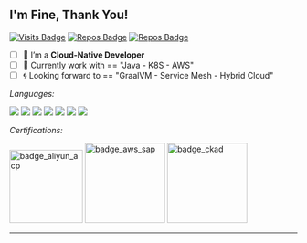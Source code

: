 ## I'm Fine, Thank You!

[![Visits Badge](https://badges.pufler.dev/visits/Anddd7/Anddd7?labelColor=white&color=blue)](https://github.com/Anddd7)
[![Repos Badge](https://badges.pufler.dev/repos/Anddd7?labelColor=white&color=blue)](https://github.com/Anddd7)
[![Repos Badge](https://img.shields.io/badge/Cloud--Native-Developer-blue?labelColor=white)](https://github.com/Anddd7)

- [ ] 🍖 I’m a **Cloud-Native Developer**
- [ ] 🍩 Currently work with == "Java - K8S - AWS"
- [ ] 🌀 Looking forward to == "GraalVM - Service Mesh - Hybrid Cloud"

*Languages:*

<img src="https://img.icons8.com/color/48/000000/amazon-web-services.png"/> <img src="https://img.icons8.com/color/48/000000/kubernetes.png"/> <img src="https://img.icons8.com/color/48/000000/kotlin.png"/> <img src="https://img.icons8.com/color/48/000000/golang.png"/> <img src="https://img.icons8.com/external-flaticons-flat-flat-icons/48/000000/external-java-computer-programming-flaticons-flat-flat-icons.png"/> <img src="https://img.icons8.com/color/48/000000/intellij-idea.png"/> <img src="https://img.icons8.com/color/48/000000/google-cloud.png"/>

*Certifications:*

<img alt='badge_aliyun_acp' src="https://user-images.githubusercontent.com/24785373/169754670-6e55446c-267a-4072-a2bf-418670eb1171.png" width="auto" height="128" /> <img alt='badge_aws_sap' src="https://user-images.githubusercontent.com/24785373/169753696-590a729e-ba3b-405b-b1d3-6ea27d004c75.png" width="auto" height="140" /> <img alt='badge_ckad' src="https://user-images.githubusercontent.com/24785373/169753708-34a0cf82-1343-46c9-b7a5-38c0142f0941.png" width="auto" height="140" /> 

----
